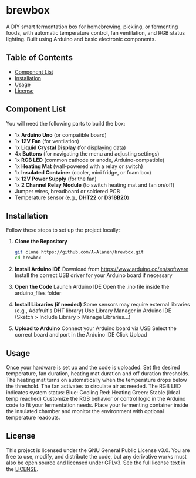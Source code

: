 # brewbox
A DIY smart fermentation box for homebrewing, pickling, or fermenting foods, with automatic temperature control, fan ventilation, and RGB status lighting. Built using Arduino and basic electronic components.

## Table of Contents
- [Component List](#component-list)
- [Installation](#installation)
- [Usage](#usage)
- [License](#license)

## Component List
You will need the following parts to build the box:
- 1x **Arduino Uno** (or compatible board)
- 1x **12V Fan** (for ventilation)
- 1x **Liquid Crystal Display** (for displaying data)
- 4x **Buttons** (for navigating the menu and adjusting settings)
- 1x **RGB LED** (common cathode or anode, Arduino-compatible)
- 1x **Heating Mat** (wall-powered with a relay or switch)
- 1x **Insulated Container** (cooler, mini fridge, or foam box)
- 1x **12V Power Supply** (for the fan)
- 1x **2 Channel Relay Module** (to switch heating mat and fan on/off)
- Jumper wires, breadboard or soldered PCB
- Temperature sensor (e.g., **DHT22** or **DS18B20**)

## Installation
Follow these steps to set up the project locally:
1. **Clone the Repository**
   ```bash
   git clone https://github.com/A-Alanen/brewbox.git
   cd brewbox
    ```

2. **Install Arduino IDE**
    Download from https://www.arduino.cc/en/software
    Install the correct USB driver for your Arduino board if necessary

3. **Open the Code**
    Launch Arduino IDE
    Open the .ino file inside the arduino_files folder

4. **Install Libraries (if needed)**
    Some sensors may require external libraries (e.g., Adafruit's DHT library)
    Use Library Manager in Arduino IDE (Sketch > Include Library > Manage Libraries...)

5. **Upload to Arduino**
    Connect your Arduino board via USB
    Select the correct board and port in the Arduino IDE
    Click Upload

## Usage
Once your hardware is set up and the code is uploaded:
    Set the desired temperature, fan duration, heating mat duration and off duration thresholds.
    The heating mat turns on automatically when the temperature drops below the threshold.
    The fan activates to circulate air as needed.
    The RGB LED indicates system status:
        Blue: Cooling
        Red: Heating
        Green: Stable (ideal temp reached)
Customize the RGB behavior or control logic in the Arduino code to fit your fermentation needs.
Place your fermenting container inside the insulated chamber and monitor the environment with optional temperature readouts.

## License
This project is licensed under the GNU General Public License v3.0.
You are free to use, modify, and distribute the code, but any derivative works must also be open source and licensed under GPLv3. See the full license text in the [LICENSE](https://www.gnu.org/licenses/gpl-3.0.en.html).